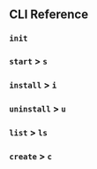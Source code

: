 ## CLI Reference

### `init`

### `start` > `s`

### `install` > `i`

### `uninstall` > `u`

### `list` > `ls`

### `create` > `c`